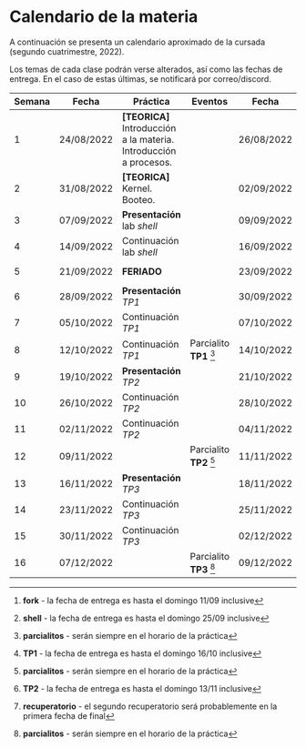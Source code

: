 # Calendario de la materia

A continuación se presenta un calendario aproximado de la cursada
(segundo cuatrimestre, 2022).

Los temas de cada clase podrán verse alterados, así como las fechas de entrega.
En el caso de estas últimas, se notificará por correo/discord.

| Semana | Fecha      | Práctica                                                          | Eventos                          | Fecha      | Teórica                                                                | Eventos                     |
|--------|------------|-------------------------------------------------------------------|----------------------------------|------------|------------------------------------------------------------------------|-----------------------------|
| 1      | 24/08/2022 | **[TEORICA]** Introducción a la materia. Introducción a procesos. |                                  | 26/08/2022 | **[PRACTICA]** Introducción a la práctica. **Presentación** lab _fork_ |                             |
| 2      | 31/08/2022 | **[TEORICA]** Kernel. Booteo.                                     |                                  | 02/09/2022 | **[PRACTICA]** Continuación lab _fork_                                 |                             |
| 3      | 07/09/2022 | **Presentación** lab _shell_                                      |                                  | 09/09/2022 | Procesos (parte 1)                                                     | Entrega **fork** [^fork]    |
| 4      | 14/09/2022 | Continuación lab _shell_                                          |                                  | 16/09/2022 | Procesos (parte 2)                                                     |                             |
| 5      | 21/09/2022 | **FERIADO**                                                       |                                  | 23/09/2022 | Memoria                                                                | Entrega **shell** [^shell]  |
| 6      | 28/09/2022 | **Presentación** _TP1_                                            |                                  | 30/09/2022 | Scheduling (parte 1)                                                   |                             |
| 7      | 05/10/2022 | Continuación _TP1_                                                |                                  | 07/10/2022 | **FERIADO**                                                            |                             |
| 8      | 12/10/2022 | Continuación _TP1_                                                | Parcialito **TP1** [^parcialito] | 14/10/2022 | Scheduling (parte 2)                                                   | Entrega **TP1** [^malloc]   |
| 9      | 19/10/2022 | **Presentación** _TP2_                                            |                                  | 21/10/2022 | Concurrencia (parte 1)                                                 |                             |
| 10     | 26/10/2022 | Continuación _TP2_                                                |                                  | 28/10/2022 | Concurrencia (parte 2)                                                 |                             |
| 11     | 02/11/2022 | Continuación _TP2_                                                |                                  | 04/11/2022 |                                                                        | **PARCIAL**                 |
| 12     | 09/11/2022 |                                                                   | Parcialito **TP2** [^parcialito] | 11/11/2022 | File System                                                            | Entrega **TP2** [^sched]    |
| 13     | 16/11/2022 | **Presentación** _TP3_                                            |                                  | 18/11/2022 |                                                                        |                             |
| 14     | 23/11/2022 | Continuación _TP3_                                                |                                  | 25/11/2022 |                                                                        |                             |
| 15     | 30/11/2022 | Continuación _TP3_                                                |                                  | 02/12/2022 |                                                                        | **recuperatorio** [^recu]   |
| 16     | 07/12/2022 |                                                                   | Parcialito **TP3** [^parcialito] | 09/12/2022 | **FERIADO**                                                            | Entrega **TP3**             |
 
[^fork]: **fork** - la fecha de entrega es hasta el domingo 11/09 inclusive
[^shell]: **shell** - la fecha de entrega es hasta el domingo 25/09 inclusive
[^malloc]: **TP1** - la fecha de entrega es hasta el domingo 16/10 inclusive
[^sched]: **TP2** - la fecha de entrega es hasta el domingo 13/11 inclusive
[^parcialito]: **parcialitos** - serán siempre en el horario de la práctica
[^recu]: **recuperatorio** - el segundo recuperatorio será probablemente en la primera fecha de final
